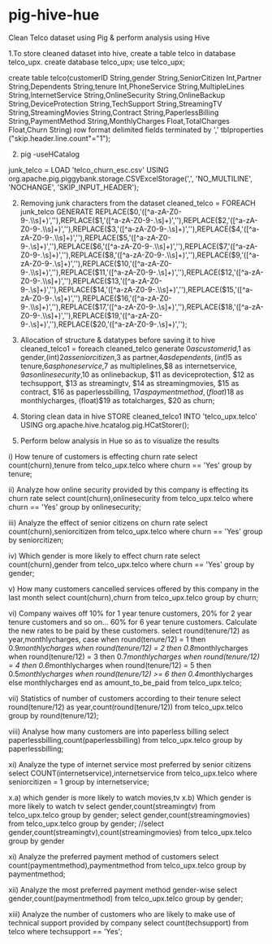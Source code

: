 # pig-hive-hue
Clean Telco dataset using Pig &amp; perform analysis using Hive

1.To store cleaned dataset into hive, create a table telco in database telco_upx.
   create database telco_upx;
   use telco_upx;

create table telco(customerID String,gender String,SeniorCitizen Int,Partner String,Dependents String,tenure Int,PhoneService String,MultipleLines String,InternetService String,OnlineSecurity String,OnlineBackup String,DeviceProtection String,TechSupport String,StreamingTV String,StreamingMovies String,Contract String,PaperlessBilling String,PaymentMethod String,MonthlyCharges Float,TotalCharges Float,Churn String) row format delimited fields terminated by ',' tblproperties ("skip.header.line.count"="1"); 

2. pig -useHCatalog

junk_telco = LOAD 'telco_churn_esc.csv' USING org.apache.pig.piggybank.storage.CSVExcelStorage(',', 'NO_MULTILINE', 'NOCHANGE', 'SKIP_INPUT_HEADER'); 

2. Removing junk characters from the dataset 
cleaned_telco = FOREACH junk_telco GENERATE REPLACE($0,'([^a-zA-Z0-9-.\\s]+)',''),REPLACE($1,'([^a-zA-Z0-9-.\\s]+)',''),REPLACE($2,'([^a-zA-Z0-9-.\\s]+)',''),REPLACE($3,'([^a-zA-Z0-9-.\\s]+)',''),REPLACE($4,'([^a-zA-Z0-9-.\\s]+)',''),REPLACE($5,'([^a-zA-Z0-9-.\\s]+)',''),REPLACE($6,'([^a-zA-Z0-9-.\\s]+)',''),REPLACE($7,'([^a-zA-Z0-9-.\\s]+)',''),REPLACE($8,'([^a-zA-Z0-9-.\\s]+)',''),REPLACE($9,'([^a-zA-Z0-9-.\\s]+)',''),REPLACE($10,'([^a-zA-Z0-9-.\\s]+)',''),REPLACE($11,'([^a-zA-Z0-9-.\\s]+)',''),REPLACE($12,'([^a-zA-Z0-9-.\\s]+)',''),REPLACE($13,'([^a-zA-Z0-9-.\\s]+)',''),REPLACE($14,'([^a-zA-Z0-9-.\\s]+)',''),REPLACE($15,'([^a-zA-Z0-9-.\\s]+)',''),REPLACE($16,'([^a-zA-Z0-9-.\\s]+)',''),REPLACE($17,'([^a-zA-Z0-9-.\\s]+)',''),REPLACE($18,'([^a-zA-Z0-9-.\\s]+)',''),REPLACE($19,'([^a-zA-Z0-9-.\\s]+)',''),REPLACE($20,'([^a-zA-Z0-9-.\\s]+)','');

3. Allocation of structure & datatypes before saving it to hive 
cleaned_telco1 = foreach cleaned_telco generate $0 as customerid,$1 as gender,(int)$2 as seniorcitizen,$3 as partner,$4 as dependents,(int)$5 as tenure,$6 as phoneservice,$7 as multiplelines,$8 as internetservice, $9 as onlinesecurity,$10 as onlinebackup, $11 as deviceprotection, $12 as techsupport, $13 as streamingtv, $14 as streamingmovies, $15 as contract, $16 as paperlessbilling, $17 as paymentmethod, (float)$18 as monthlycharges, (float)$19 as totalcharges, $20 as churn;

4. Storing clean data in hive
STORE cleaned_telco1 INTO 'telco_upx.telco' USING org.apache.hive.hcatalog.pig.HCatStorer();

5. Perform below analysis in Hue so as to visualize the results 

i)  How tenure of customers is effecting churn rate
select count(churn),tenure from telco_upx.telco where churn == 'Yes' group by tenure;

ii)  Analyze how online security provided by this company is effecting its churn rate 
select count(churn),onlinesecurity from telco_upx.telco where churn == 'Yes' group by onlinesecurity;

iii) Analyze the effect of senior citizens on churn rate 
select count(churn),seniorcitizen from telco_upx.telco where churn == 'Yes' group by seniorcitizen;

iv) Which gender is more likely to effect churn rate
select count(churn),gender from telco_upx.telco where churn == 'Yes' group by gender;

v) How many customers cancelled services offered by this company in the last month
select count(churn),churn from telco_upx.telco group by churn;

vi) Company waives off 10% for 1 year tenure customers, 20% for 2 year tenure customers and so on… 60% for 6 year tenure customers. Calculate the new rates to be paid by these customers.
select round(tenure/12) as year,monthlycharges,
case when round(tenure/12) = 1 then 0.9*monthlycharges
	 when round(tenure/12) = 2 then 0.8*monthlycharges
	 when round(tenure/12) = 3 then 0.7*monthlycharges
	 when round(tenure/12) = 4 then 0.6*monthlycharges
	 when round(tenure/12) = 5 then 0.5*monthlycharges
	 when round(tenure/12) >= 6 then 0.4*monthlycharges
	 else monthlycharges end as amount_to_be_paid 
from telco_upx.telco;

vii) Statistics of number of customers according to their tenure 
select round(tenure/12) as year,count(round(tenure/12)) from telco_upx.telco group by round(tenure/12);

viii) Analyse how many customers are into paperless billing 
select paperlessbilling,count(paperlessbilling) from telco_upx.telco group by paperlessbilling;

xi)   Analyze the type of internet service most preferred by senior citizens 
select COUNT(internetservice),internetservice from telco_upx.telco where seniorcitizen = 1 group by internetservice;

x.a) which gender is more likely to watch movies,tv
x.b) Which gender is more likely to watch tv 
select gender,count(streamingtv) from telco_upx.telco group by gender;
select gender,count(streamingmovies) from telco_upx.telco group by gender;
//select gender,count(streamingtv),count(streamingmovies) from telco_upx.telco group by gender

xi) Analyze the preferred payment method of customers 
select count(paymentmethod),paymentmethod from telco_upx.telco group by paymentmethod;

xii) Analyze the most preferred payment method gender-wise 
select gender,count(paymentmethod) from telco_upx.telco group by gender;

xiii) Analyze the number of customers who are likely to make use of technical support provided by company 
select count(techsupport) from telco where techsupport == 'Yes';


